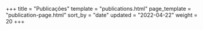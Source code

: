 +++
title = "Publicações"
template = "publications.html"
page_template = "publication-page.html"
sort_by = "date"
updated = "2022-04-22"
weight = 20
+++
